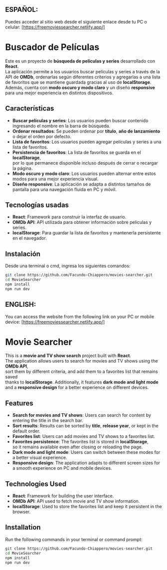 ## ESPAÑOL:

Puedes acceder al sitio web desde el siguiente enlace desde tu PC o celular: [https://freemoviessearcher.netlify.app/]

# Buscador de Películas 

Este es un proyecto de **búsqueda de películas y series** desarrollado con **React**.  
La aplicación permite a los usuarios buscar películas y series a través de la API de **OMDb**, ordenarlas según diferentes criterios y agregarlas a una lista de favoritos que se mantiene guardada gracias al uso de **localStorage**. Además, cuenta con **modo oscuro y modo claro** y un diseño **responsive** para una mejor experiencia en distintos dispositivos.  

## Características  

- **Buscar películas y series**: Los usuarios pueden buscar contenido ingresando el nombre en la barra de búsqueda.  
- **Ordenar resultados**: Se pueden ordenar por **título**, **año de lanzamiento** o dejar el orden por defecto.  
- **Lista de favoritos**: Los usuarios pueden agregar películas y series a una lista de favoritos.  
- **Persistencia de favoritos**: La lista de favoritos se guarda en el **localStorage**,  
  por lo que permanece disponible incluso después de cerrar o recargar la página.  
- **Modo oscuro y modo claro**: Los usuarios pueden alternar entre estos modos para una mejor experiencia visual.  
- **Diseño responsive**: La aplicación se adapta a distintos tamaños de pantalla para una navegación fluida en PC y móvil.  

## Tecnologías usadas  

- **React**: Framework para construir la interfaz de usuario.  
- **OMDb API**: API utilizada para obtener información sobre películas y series.  
- **localStorage**: Para guardar la lista de favoritos y mantenerla persistente en el navegador.  

## Instalación  

Desde una terminal o cmd, ingresa los siguientes comandos:  

```bash
git clone https://github.com/Facundo-Chiappero/movies-searcher.git
cd MovieSearcher
npm install
npm run dev
```


## ENGLISH:

You can access the website from the following link on your PC or mobile device: [https://freemoviessearcher.netlify.app/]

# Movie Searcher  

This is a **movie and TV show search** project built with **React**.  
The application allows users to search for movies and TV shows using the **OMDb API**,  
sort them by different criteria, and add them to a favorites list that remains saved  
thanks to **localStorage**. Additionally, it features **dark mode and light mode**  
and a **responsive design** for a better experience on different devices.  

## Features  

- **Search for movies and TV shows**: Users can search for content by entering the title in the search bar.
- **Sort results**: Results can be sorted by **title**, **release year**, or kept in the default order.  
- **Favorites list**: Users can add movies and TV shows to a favorites list.  
- **Favorites persistence**: The favorites list is stored in **localStorage**,  
  so it remains available even after closing or reloading the page.  
- **Dark mode and light mode**: Users can switch between these modes for a better visual experience.  
- **Responsive design**: The application adapts to different screen sizes for a smooth experience on PC and mobile devices.  

## Technologies Used  

- **React**: Framework for building the user interface.  
- **OMDb API**: API used to fetch movie and TV show information.  
- **localStorage**: Used to store the favorites list and keep it persistent in the browser.  

## Installation  

Run the following commands in your terminal or command prompt:  

```bash
git clone https://github.com/Facundo-Chiappero/movies-searcher.git
cd MovieSearcher
npm install
npm run dev
```